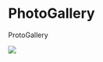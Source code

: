 # PhotoGallery
ProtoGallery

![](https://github.com/kapinos/PhotoGallery/blob/master/GalleryDemo.gif)

